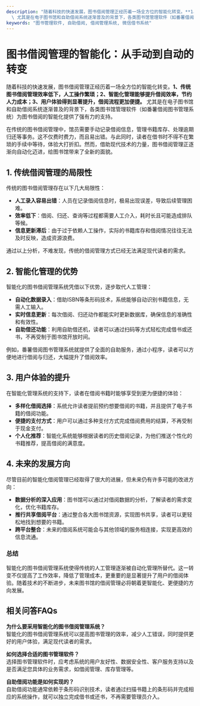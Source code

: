 ```yaml
---
description: "随着科技的快速发展，图书借阅管理正经历着一场全方位的智能化转变。**1、传统图书借阅管理效率低下，人工操作繁琐；2、智能化管理能够提升借阅效率，节约人力成本；3、用户体验得到显著提升，借阅流程更加便捷。**\
  \ 尤其是在电子图书馆和自助借阅系统逐渐普及的背景下，各类图书馆管理软件（如番薯借阅图书管理系统）为图书借阅的智能化提供了强有力的支持。"
keywords: "图书管理软件, 自助借阅, 借阅管理系统, 微信借书系统"
---
```

# 图书借阅管理的智能化：从手动到自动的转变

随着科技的快速发展，图书借阅管理正经历着一场全方位的智能化转变。**1、传统图书借阅管理效率低下，人工操作繁琐；2、智能化管理能够提升借阅效率，节约人力成本；3、用户体验得到显著提升，借阅流程更加便捷。** 尤其是在电子图书馆和自助借阅系统逐渐普及的背景下，各类图书馆管理软件（如番薯借阅图书管理系统）为图书借阅的智能化提供了强有力的支持。

在传统的图书借阅管理中，馆员需要手动记录借阅信息，管理书籍库存、处理逾期归还等事务。这不仅费时费力，而且易出错。与此同时，读者在借书时不得不在繁琐的手续中等待，体验大打折扣。然而，借助现代技术的力量，图书借阅管理正逐渐向自动化迈进，给图书馆带来了全新的面貌。

## 1. 传统借阅管理的局限性

传统的图书借阅管理存在以下几大局限性：

- **人工录入容易出错**：人员在记录借阅信息时，极易出现误差，导致后续管理困难。
- **效率低下**：借阅、归还、查询等过程都需要人工介入，耗时长且可能造成排队等候。
- **信息更新滞后**：由于过于依赖人工操作，实际的书籍库存和借阅情况往往无法及时反映，造成资源浪费。

通过以上分析，不难发现，传统的借阅管理方式已经无法满足现代读者的需求。

## 2. 智能化管理的优势

智能化的图书借阅管理系统凭借以下优势，逐步取代人工管理：

- **自动化数据录入**：借助ISBN等条形码技术，系统能够自动识别书籍信息，无需人工输入。
- **实时信息更新**：每次借阅、归还动作都能实时更新数据库，确保信息的准确性和有效性。
- **自助借还功能**：利用自助借还机，读者可以通过扫码等方式轻松完成借书或还书，不再受制于图书馆开放时间。

例如，番薯借阅图书管理系统就提供了全面的自助服务，通过小程序，读者可以方便地进行借阅与归还，大幅提升了借阅效率。

## 3. 用户体验的提升

在智能化管理系统的支持下，读者在借阅书籍时能够享受到更为便捷的体验：

- **多样化借阅选择**：系统允许读者提前预约想要借阅的书籍，并且提供了电子书籍的借阅功能。
- **便捷的支付方式**：用户可以通过多种支付方式完成借阅费用的结算，不再受制于现金支付。
- **个人化推荐**：智能化系统能够根据读者的历史借阅记录，为他们推送个性化的书籍推荐，提高借阅的满意度。

## 4. 未来的发展方向

尽管目前的智能化借阅管理已经取得了很大的进展，但未来仍有许多可能的改进方向：

- **数据分析的深入应用**：图书馆可以通过对借阅数据的分析，了解读者的需求变化，优化书籍库存。
- **推行共享借阅平台**：通过整合各大图书馆资源，实现图书共享，读者可以更轻松地找到想要的书籍。
- **跨平台整合**：未来的借阅系统可能会与其他领域的服务相连接，实现更高效的信息流通。

### 总结

智能化的图书借阅管理系统使得传统的人工管理逐渐被自动化管理所替代。这一转变不仅提高了工作效率，降低了管理成本，更重要的是显著提升了用户的借阅体验。随着技术的不断进步，未来图书馆的借阅管理必将朝着更智能化、更便捷的方向发展。

## 相关问答FAQs

**为什么要采用智能化的图书借阅管理系统？**  
智能化的图书借阅管理系统可以提高图书管理的效率，减少人工错误，同时提供更好的用户体验，满足现代读者的需求。

**如何选择合适的图书管理软件？**  
选择图书管理软件时，应考虑系统的用户友好性、数据安全性、客户服务支持以及是否满足您具体的业务需求，如借阅管理、库存管理等。

**自助借阅功能是如何实现的？**  
自助借阅功能通常依赖于条形码识别技术，读者通过扫描书籍上的条形码并完成相应的系统操作，就可以独立完成借书或还书，不再需要管理员介入。
